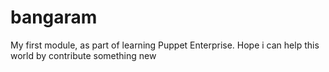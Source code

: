 # bangaram
My first module, as part of learning Puppet Enterprise. 
Hope i can help this world by contribute something new
